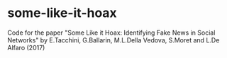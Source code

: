 # some-like-it-hoax
Code for the paper "Some Like it Hoax: Identifying Fake News in Social Networks" by E.Tacchini, G.Ballarin, M.L.Della Vedova, S.Moret and L.De Alfaro (2017)
